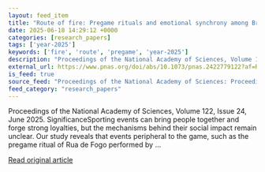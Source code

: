 ```yaml
---
layout: feed_item
title: "Route of fire: Pregame rituals and emotional synchrony among Brazilian football fans"
date: 2025-06-18 14:29:12 +0000
categories: [research_papers]
tags: ['year-2025']
keywords: ['fire', 'route', 'pregame', 'year-2025']
description: "Proceedings of the National Academy of Sciences, Volume 122, Issue 24, June 2025"
external_url: https://www.pnas.org/doi/abs/10.1073/pnas.2422779122?af=R
is_feed: true
source_feed: "Proceedings of the National Academy of Sciences: Proceedings of the National Academy of Sciences: Table of Contents"
feed_category: "research_papers"
---
```


Proceedings of the National Academy of Sciences, Volume 122, Issue 24, June 2025. SignificanceSporting events can bring people together and forge strong loyalties, but the mechanisms behind their social impact remain unclear. Our study reveals that events peripheral to the game, such as the pregame ritual of Rua de Fogo performed by ...

[Read original article](https://www.pnas.org/doi/abs/10.1073/pnas.2422779122?af=R)
